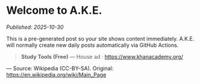 # Welcome to A.K.E.

*Published: 2025-10-30*

This is a pre-generated post so your site shows content immediately.
A.K.E. will normally create new daily posts automatically via GitHub Actions.

> **Study Tools (Free)** — House ad · https://www.khanacademy.org/

— Source: Wikipedia (CC-BY-SA). Original: https://en.wikipedia.org/wiki/Main_Page
